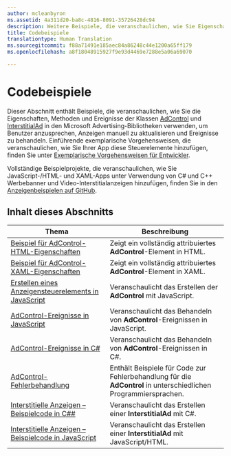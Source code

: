 ```yaml
---
author: mcleanbyron
ms.assetid: 4a311d20-ba8c-4816-8091-35726428dc94
description: Weitere Beispiele, die veranschaulichen, wie Sie Eigenschaften, Methoden und Ereignisse der Klassen AdControl und InterstitialAd verwenden, finden Sie in den Microsoft Advertising-Bibliotheken.
title: Codebeispiele
translationtype: Human Translation
ms.sourcegitcommit: f88a71491e185aec84a86248c44e1200a65ff179
ms.openlocfilehash: a8f18048915927f9e93d4469e7288e5a06a69070

---
```


# <a name="code-samples"></a>Codebeispiele




Dieser Abschnitt enthält Beispiele, die veranschaulichen, wie Sie die Eigenschaften, Methoden und Ereignisse der Klassen [AdControl](https://msdn.microsoft.com/library/windows/apps/microsoft.advertising.winrt.ui.adcontrol.aspx) und [InterstitialAd](https://msdn.microsoft.com/library/windows/apps/microsoft.advertising.winrt.ui.interstitialad.aspx) in den Microsoft Advertising-Bibliotheken verwenden, um Benutzer anzusprechen, Anzeigen manuell zu aktualisieren und Ereignisse zu behandeln. Einführende exemplarische Vorgehensweisen, die veranschaulichen, wie Sie Ihrer App diese Steuerelemente hinzufügen, finden Sie unter [Exemplarische Vorgehensweisen für Entwickler](developer-walkthroughs.md).

Vollständige Beispielprojekte, die veranschaulichen, wie Sie JavaScript-/HTML- und XAML-Apps unter Verwendung von C# und C++ Werbebanner und Video-Interstitialanzeigen hinzufügen, finden Sie in den [Anzeigenbeispielen auf GitHub](http://aka.ms/githubads).

## <a name="in-this-section"></a>Inhalt dieses Abschnitts

|  Thema    | Beschreibung |               
|----------|-------|
| [Beispiel für AdControl-HTML-Eigenschaften](html-properties-example.md)     | Zeigt ein vollständig attribuiertes **AdControl**-Element in HTML.        |
| [Beispiel für AdControl-XAML-Eigenschaften](xaml-properties-example.md)     | Zeigt ein vollständig attribuiertes **AdControl**-Element in XAML.        |
| [Erstellen eines Anzeigensteuerelements in JavaScript](create-an-adcontrol-in-javascript.md)     | Veranschaulicht das Erstellen der **AdControl** mit JavaScript.        |
| [AdControl-Ereignisse in JavaScript](adcontrol-events-in-javascript.md)     | Veranschaulicht das Behandeln von **AdControl**-Ereignissen in JavaScript.       |
| [AdControl-Ereignisse in C#](adcontrol-events-in-c.md)     | Veranschaulicht das Behandeln von **AdControl**-Ereignissen in C#.       |
| [AdControl-Fehlerbehandlung](adcontrol-error-handling.md)     | Enthält Beispiele für Code zur Fehlerbehandlung für die **AdControl** in unterschiedlichen Programmiersprachen.        |
| [Interstitielle Anzeigen – Beispielcode in C##](interstitial-ad-sample-code-in-c.md)   | Veranschaulicht das Erstellen einer <strong>InterstitialAd</strong> mit C#.        |
| [Interstitielle Anzeigen – Beispielcode in JavaScript](interstitial-ad-sample-code-in-javascript.md)       | Veranschaulicht das Erstellen einer <strong>InterstitialAd</strong> mit JavaScript/HTML.        |



 

 

 



<!--HONumber=Dec16_HO2-->


